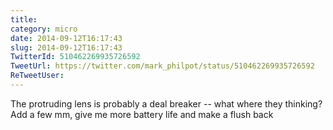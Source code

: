```yaml
---
title: 
category: micro
date: 2014-09-12T16:17:43
slug: 2014-09-12T16:17:43
TwitterId: 510462269935726592
TweetUrl: https://twitter.com/mark_philpot/status/510462269935726592
ReTweetUser: 
---
```


The protruding lens is probably a deal breaker -- what where they thinking?  Add a few mm, give me more battery life and make a flush back